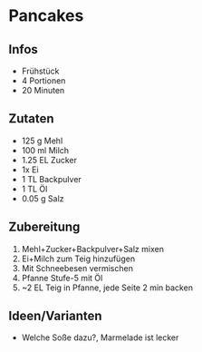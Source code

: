 # Pancakes

## Infos
- Frühstück
- 4 Portionen
- 20 Minuten
  
## Zutaten
- 125 g Mehl
- 100 ml Milch
- 1.25 EL Zucker
- 1x Ei
- 1 TL Backpulver
- 1 TL Öl
- 0.05 g Salz

## Zubereitung
1. Mehl+Zucker+Backpulver+Salz mixen
2. Ei+Milch zum Teig hinzufügen
3. Mit Schneebesen vermischen
4. Pfanne Stufe-5 mit Öl
5. ~2 EL Teig in Pfanne, jede Seite 2 min backen

## Ideen/Varianten
- Welche Soße dazu?, Marmelade ist lecker
